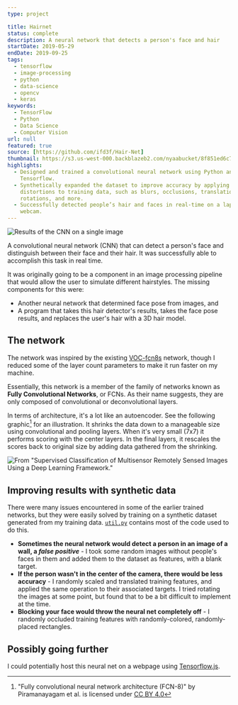 ```yaml
---
type: project

title: Hairnet
status: complete
description: A neural network that detects a person's face and hair
startDate: 2019-05-29
endDate: 2019-09-25
tags:
  - tensorflow
  - image-processing
  - python
  - data-science
  - opencv
  - keras
keywords:
  - TensorFlow
  - Python
  - Data Science
  - Computer Vision
url: null
featured: true
source: [https://github.com/ifd3f/Hair-Net]
thumbnail: https://s3.us-west-000.backblazeb2.com/nyaabucket/8f851ed6c76b414420e5f088b13081fe378bdc5640e749e10e622e280c293f21/thumbnail.png
highlights:
  - Designed and trained a convolutional neural network using Python and
    Tensorflow.
  - Synthetically expanded the dataset to improve accuracy by applying random
    distortions to training data, such as blurs, occlusions, translations,
    rotations, and more.
  - Successfully detected people’s hair and faces in real-time on a laptop
    webcam.
---
```


![Results of the CNN on a single image](https://s3.us-west-000.backblazeb2.com/nyaabucket/8f851ed6c76b414420e5f088b13081fe378bdc5640e749e10e622e280c293f21/thumbnail.png)

A convolutional neural network (CNN) that can detect a person's face and
distinguish between their face and their hair. It was successfully able to
accomplish this task in real time.

It was originally going to be a component in an image processing pipeline that
would allow the user to simulate different hairstyles. The missing components
for this were:

- Another neural network that determined face pose from images, and
- A program that takes this hair detector's results, takes the face pose
  results, and replaces the user's hair with a 3D hair model.

## The network

The network was inspired by the existing
[VOC-fcn8s](https://github.com/shelhamer/fcn.berkeleyvision.org/tree/master/voc-fcn8s)
network, though I reduced some of the layer count parameters to make it run
faster on my machine.

Essentially, this network is a member of the family of networks known as **Fully
Convolutional Networks**, or FCNs. As their name suggests, they are only
composed of convolutional or deconvolutional layers.

In terms of architecture, it's a lot like an autoencoder. See the following
graphic[^cite1] for an illustration. It shrinks the data down to a manageable
size using convolutional and pooling layers. When it's very small (7x7) it
performs scoring with the center layers. In the final layers, it rescales the
scores back to original size by adding data gathered from the shrinking.

![From "Supervised Classification of Multisensor Remotely Sensed Images Using a Deep Learning Framework."](https://s3.us-west-000.backblazeb2.com/nyaabucket/db3da3d0605634de3fc26de77fec34837ec8aa2b780bcbb02eefc60384ff3b59/fcn.png)

[^cite1]:
    "Fully convolutional neural network architecture (FCN-8)" by Piramanayagam
    et al. is licensed under
    [CC BY 4.0](https://creativecommons.org/licenses/by/4.0/)

## Improving results with synthetic data

There were many issues encountered in some of the earlier trained networks, but
they were easily solved by training on a synthetic dataset generated from my
training data.
[`util.py`](https://github.com/ifd3f/Hair-Net/blob/master/util.py)
contains most of the code used to do this.

- **Sometimes the neural network would detect a person in an image of a wall, a
  _false positive_** - I took some random images without people's faces in them
  and added them to the dataset as features, with a blank target.
- **If the person wasn't in the center of the camera, there would be less
  accuracy** - I randomly scaled and translated training features, and applied
  the same operation to their associated targets. I tried rotating the images at
  some point, but found that to be a bit difficult to implement at the time.
- **Blocking your face would throw the neural net completely off** - I randomly
  occluded training features with randomly-colored, randomly-placed rectangles.

## Possibly going further

I could potentially host this neural net on a webpage using
[Tensorflow.js](https://www.tensorflow.org/js).
